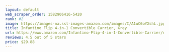 ```yaml
---
layout: default 
﻿web_scraper_order: 1582906416-5420
rank: #2
image: https://images-na.ssl-images-amazon.com/images/I/A1uC6oYXshL.jpg
title: Infantino Flip 4-in-1 Convertible Carrier, Grey
url: https://www.amazon.com/Infantino-Flip-4-in-1-Convertible-Carrier/dp/B00M0DWQYI/ref=zg_mw_baby-products_2?_encoding=UTF8&psc=1&refRID=H8PZBTHGT35TKAKMD83D
reviews: 4.5 out of 5 stars
price: $29.88 
---
```

